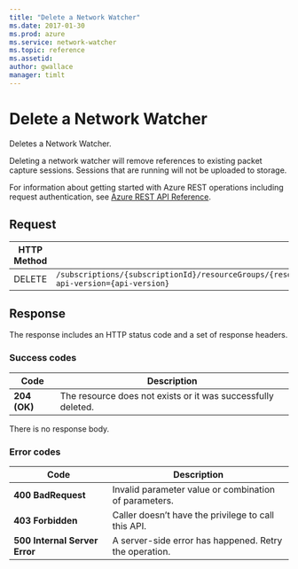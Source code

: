 ```yaml
---
title: "Delete a Network Watcher"
ms.date: 2017-01-30
ms.prod: azure
ms.service: network-watcher
ms.topic: reference
ms.assetid: 
author: gwallace
manager: timlt
---
```


# Delete a Network Watcher

Deletes a Network Watcher. 

Deleting a network watcher will remove references to existing packet capture sessions. Sessions that are running will not be uploaded to storage. 

For information about getting started with Azure REST operations including request authentication, see [Azure REST API Reference](../../../index.md).

## Request

| HTTP Method | URI|  
| ----------- |----|  
| DELETE | `/subscriptions/{subscriptionId}/resourceGroups/{resourceGroupName}/providers/Microsoft.Network/networkWatchers/{networkWatcherName}?api-version={api-version}` |
 
## Response  

The response includes an HTTP status code and a set of response headers.

### Success codes

| Code | Description |
| ---- | ----------- |
| **204 (OK)** | The resource does not exists or it was successfully deleted. | 

There is no response body.

### Error codes

| Code | Description |
| ---- | ----------- |
| **400 BadRequest** | Invalid parameter value or combination of parameters. | 
| **403 Forbidden** | Caller doesn’t have the privilege to call this API. |
| **500 Internal Server Error** |  A server-side error has happened. Retry the operation. |     




 
